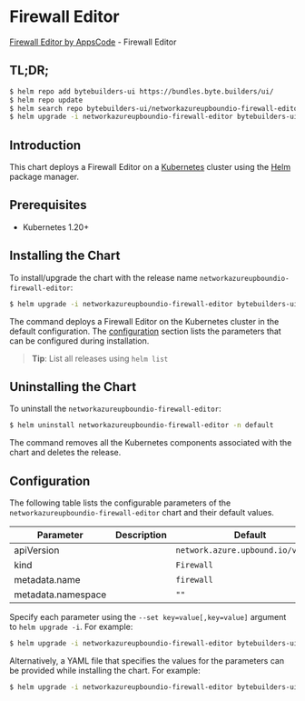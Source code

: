 # Firewall Editor

[Firewall Editor by AppsCode](https://byte.builders) - Firewall Editor

## TL;DR;

```bash
$ helm repo add bytebuilders-ui https://bundles.byte.builders/ui/
$ helm repo update
$ helm search repo bytebuilders-ui/networkazureupboundio-firewall-editor --version=v0.4.18
$ helm upgrade -i networkazureupboundio-firewall-editor bytebuilders-ui/networkazureupboundio-firewall-editor -n default --create-namespace --version=v0.4.18
```

## Introduction

This chart deploys a Firewall Editor on a [Kubernetes](http://kubernetes.io) cluster using the [Helm](https://helm.sh) package manager.

## Prerequisites

- Kubernetes 1.20+

## Installing the Chart

To install/upgrade the chart with the release name `networkazureupboundio-firewall-editor`:

```bash
$ helm upgrade -i networkazureupboundio-firewall-editor bytebuilders-ui/networkazureupboundio-firewall-editor -n default --create-namespace --version=v0.4.18
```

The command deploys a Firewall Editor on the Kubernetes cluster in the default configuration. The [configuration](#configuration) section lists the parameters that can be configured during installation.

> **Tip**: List all releases using `helm list`

## Uninstalling the Chart

To uninstall the `networkazureupboundio-firewall-editor`:

```bash
$ helm uninstall networkazureupboundio-firewall-editor -n default
```

The command removes all the Kubernetes components associated with the chart and deletes the release.

## Configuration

The following table lists the configurable parameters of the `networkazureupboundio-firewall-editor` chart and their default values.

|     Parameter      | Description |                    Default                    |
|--------------------|-------------|-----------------------------------------------|
| apiVersion         |             | <code>network.azure.upbound.io/v1beta1</code> |
| kind               |             | <code>Firewall</code>                         |
| metadata.name      |             | <code>firewall</code>                         |
| metadata.namespace |             | <code>""</code>                               |


Specify each parameter using the `--set key=value[,key=value]` argument to `helm upgrade -i`. For example:

```bash
$ helm upgrade -i networkazureupboundio-firewall-editor bytebuilders-ui/networkazureupboundio-firewall-editor -n default --create-namespace --version=v0.4.18 --set apiVersion=network.azure.upbound.io/v1beta1
```

Alternatively, a YAML file that specifies the values for the parameters can be provided while
installing the chart. For example:

```bash
$ helm upgrade -i networkazureupboundio-firewall-editor bytebuilders-ui/networkazureupboundio-firewall-editor -n default --create-namespace --version=v0.4.18 --values values.yaml
```
